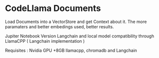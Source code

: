 # CodeLlama Documents
Load Documents into a VectorStore and get Context about it. The more paramaters and better embedings used, better results. 

Jupiter Notebook Version
Langchain and local model compatibility through LlamaCPP ( Langchain implementation )

Requisites : 
Nvidia GPU +8GB
llamacpp, chromadb and Langchain
